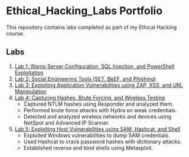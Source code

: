# Ethical_Hacking_Labs Portfolio

This repository contains labs completed as part of my Ethical Hacking course.

## Labs

1. [Lab 1: Wamp Server Configuration, SQL Injection, and PowerShell Exploitation](Lab1/README.md)
2. [Lab 2: Social Engineering Tools (SET, BeEF, and Phishing)](Lab2/README.md)
3. [Lab 3: Exploiting Application Vulnerabilities using ZAP, XSS, and URL Manipulation](Lab3/README.md)
4. [Lab 4: Capturing Hashes, Brute Forcing, and Wireless Testing](Lab4/README.md)
   - Captured NTLM hashes using Responder and analyzed them.
   - Performed brute force attacks with Hydra on weak credentials.
   - Detected and analyzed wireless networks and devices using NetSpot and Advanced IP Scanner.
5. [Lab 5: Exploiting Host Vulnerabilities using SAM, Hashcat, and Shell](Lab5/README.md)
   - Exploited Windows vulnerabilities to dump SAM credentials.
   - Used Hashcat to crack password hashes with dictionary attacks.
   - Established reverse and bind shells using Metasploit.
